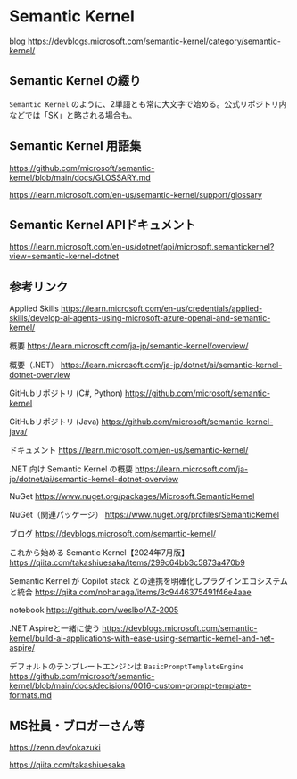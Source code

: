 # Semantic Kernel

blog
https://devblogs.microsoft.com/semantic-kernel/category/semantic-kernel/

## Semantic Kernel の綴り

`Semantic Kernel` のように、2単語とも常に大文字で始める。公式リポジトリ内などでは「SK」と略される場合も。


## Semantic Kernel 用語集

https://github.com/microsoft/semantic-kernel/blob/main/docs/GLOSSARY.md

https://learn.microsoft.com/en-us/semantic-kernel/support/glossary

## Semantic Kernel APIドキュメント

https://learn.microsoft.com/en-us/dotnet/api/microsoft.semantickernel?view=semantic-kernel-dotnet

## 参考リンク

Applied Skills
https://learn.microsoft.com/en-us/credentials/applied-skills/develop-ai-agents-using-microsoft-azure-openai-and-semantic-kernel/

概要
https://learn.microsoft.com/ja-jp/semantic-kernel/overview/

概要（.NET）
https://learn.microsoft.com/ja-jp/dotnet/ai/semantic-kernel-dotnet-overview

GitHubリポジトリ (C#, Python)
https://github.com/microsoft/semantic-kernel

GitHubリポジトリ (Java)
https://github.com/microsoft/semantic-kernel-java/

ドキュメント
https://learn.microsoft.com/en-us/semantic-kernel/

.NET 向け Semantic Kernel の概要
https://learn.microsoft.com/ja-jp/dotnet/ai/semantic-kernel-dotnet-overview

NuGet
https://www.nuget.org/packages/Microsoft.SemanticKernel

NuGet（関連パッケージ）
https://www.nuget.org/profiles/SemanticKernel

ブログ
https://devblogs.microsoft.com/semantic-kernel/

これから始める Semantic Kernel【2024年7月版】
https://qiita.com/takashiuesaka/items/299c64bb3c5873a470b9

Semantic Kernel が Copilot stack との連携を明確化しプラグインエコシステムと統合
https://qiita.com/nohanaga/items/3c9446375491f46e4aae

notebook
https://github.com/weslbo/AZ-2005

.NET Aspireと一緒に使う
https://devblogs.microsoft.com/semantic-kernel/build-ai-applications-with-ease-using-semantic-kernel-and-net-aspire/

デフォルトのテンプレートエンジンは `BasicPromptTemplateEngine`
https://github.com/microsoft/semantic-kernel/blob/main/docs/decisions/0016-custom-prompt-template-formats.md

## MS社員・ブロガーさん等

https://zenn.dev/okazuki

https://qiita.com/takashiuesaka
